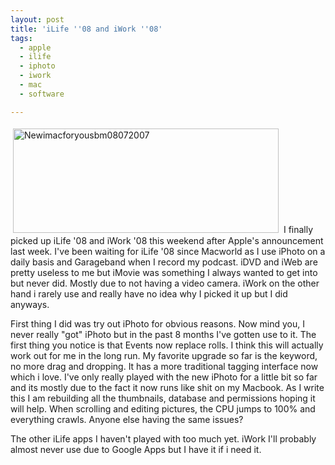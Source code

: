 ```yaml
---
layout: post
title: 'iLife ''08 and iWork ''08'
tags:
  - apple
  - ilife
  - iphoto
  - iwork
  - mac
  - software

---
```


<img src="http://www.the8thsign.com/wp-content/uploads/2007/08/newimacforyousbm08072007.jpg" alt="Newimacforyousbm08072007" border="0" height="167" hspace="4" vspace="4" width="425" />
I finally picked up iLife '08 and iWork '08 this weekend after Apple's announcement last week. I've been waiting for iLife '08 since Macworld as I use iPhoto on a daily basis and Garageband when I record my podcast. iDVD and iWeb are pretty useless to me but iMovie was something I always wanted to get into but never did. Mostly due to not having a video camera. iWork on the other hand i rarely use and really have no idea why I picked it up but I did anyways.

First thing I did was try out iPhoto for obvious reasons. Now mind you, I never really "got" iPhoto but in the past 8 months I've gotten use to it. The first thing you notice is that Events now replace rolls. I think this will actually work out for me in the long run. My favorite upgrade so far is the keyword, no more drag and dropping. It has a more traditional tagging interface now which i love. I've only really played with the new iPhoto for a little bit so far and its mostly due to the fact it now runs like shit on my Macbook. As I write this I am rebuilding all the thumbnails, database and permissions hoping it will help. When scrolling and editing pictures, the CPU jumps to 100% and everything crawls. Anyone else having the same issues?

The other iLife apps I haven't played with too much yet. iWork I'll probably almost never use due to Google Apps but I have it if i need it.

<!-- technorati tags start -->
<!-- technorati tags end -->
